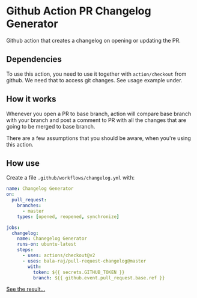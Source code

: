 # Github Action PR Changelog Generator

Github action that creates a changelog on opening or updating the PR.

## Dependencies

To use this action, you need to use it together with `action/checkout` from github.
We need that to access git changes. See usage example under.

## How it works

Whenever you open a PR to base branch, action will compare base branch with your branch and
post a comment to PR with all the changes that are going to be merged to base branch.

There are a few assumptions that you should be aware, when you're using this action.

## How use

Create a file `.github/workflows/changelog.yml` with:

```yml
name: Changelog Generator
on:
  pull_request:
    branches:
      - master
    types: [opened, reopened, synchronize]

jobs:
  changelog:
    name: Chanegelog Generator
    runs-on: ubuntu-latest
    steps:
      - uses: actions/checkout@v2
      - uses: bala-raj/pull-request-changelog@master
        with:
          token: ${{ secrets.GITHUB_TOKEN }}
          branch: ${{ github.event.pull_request.base.ref }}
```

[See the result...](https://github.com/etcdigital/pull-request-changelog/pull/1#issuecomment-625586295)
